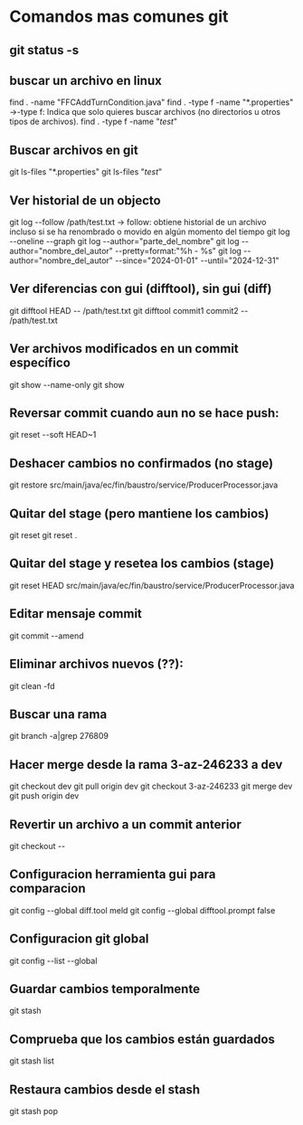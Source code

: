 # Comandos mas comunes git

## git status -s

## buscar un archivo en linux
find . -name "FFCAddTurnCondition.java"
find . -type f -name "*.properties"  ->-type f: Indica que solo quieres buscar archivos (no directorios u otros tipos de archivos).
find . -type f -name "*test*"

## Buscar archivos en git
git ls-files "*.properties"
git ls-files "*test*"

## Ver historial de un objecto
git log --follow /path/test.txt -> follow: obtiene historial de un archivo incluso si se ha renombrado o movido en algún momento del tiempo
git log --oneline --graph
git log --author="parte_del_nombre"
git log --author="nombre_del_autor" --pretty=format:"%h - %s"
git log --author="nombre_del_autor" --since="2024-01-01" --until="2024-12-31"

## Ver diferencias con gui (difftool), sin gui (diff)
git difftool HEAD -- /path/test.txt
git difftool commit1 commit2 -- /path/test.txt

## Ver archivos modificados en un commit específico
git show --name-only <commit-hash>
git show <commit-hash>	

## Reversar commit cuando aun no se hace push:
git reset --soft HEAD~1

## Deshacer cambios no confirmados (no stage)
git restore src/main/java/ec/fin/baustro/service/ProducerProcessor.java

## Quitar del stage (pero mantiene los cambios)
git reset <file>
git reset .

## Quitar del stage y resetea los cambios (stage)
git reset HEAD src/main/java/ec/fin/baustro/service/ProducerProcessor.java

## Editar mensaje commit
git commit --amend

## Eliminar archivos nuevos (??):
git clean -fd

## Buscar una rama
git branch -a|grep 276809

## Hacer merge desde la rama 3-az-246233 a dev
git checkout dev
git pull origin dev
git checkout 3-az-246233
git merge dev
git push origin dev

## Revertir un archivo a un commit anterior
git checkout <commit-hash> -- <archivo>

## Configuracion herramienta gui para comparacion
git config --global diff.tool meld
git config --global difftool.prompt false

## Configuracion git global
git config --list --global

## Guardar cambios temporalmente
git stash

## Comprueba que los cambios están guardados
git stash list

## Restaura cambios desde el stash
git stash pop